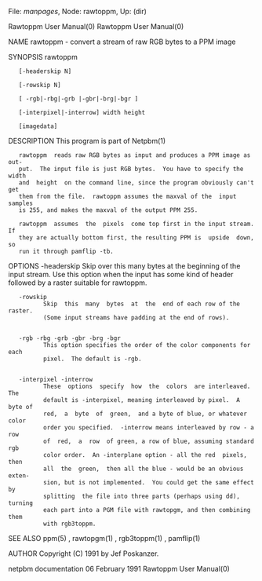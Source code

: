 File: *manpages*,  Node: rawtoppm,  Up: (dir)

Rawtoppm User Manual(0)                                Rawtoppm User Manual(0)



NAME
       rawtoppm - convert a stream of raw RGB bytes to a PPM image


SYNOPSIS
       rawtoppm

       [-headerskip N]

       [-rowskip N]

       [ -rgb|-rbg|-grb |-gbr|-brg|-bgr ]

       [-interpixel|-interrow] width height

       [imagedata]


DESCRIPTION
       This program is part of Netpbm(1)

       rawtoppm  reads raw RGB bytes as input and produces a PPM image as out-
       put.  The input file is just RGB bytes.  You have to specify the  width
       and  height  on the command line, since the program obviously can't get
       them from the file.  rawtoppm assumes the maxval of the  input  samples
       is 255, and makes the maxval of the output PPM 255.

       rawtoppm  assumes  the  pixels  come top first in the input stream.  If
       they are actually bottom first, the resulting PPM is  upside  down,  so
       run it through pamflip -tb.


OPTIONS
       -headerskip
              Skip  over this many bytes at the beginning of the input stream.
              Use this option when the input has some kind of header  followed
              by a raster suitable for rawtoppm.


       -rowskip
              Skip  this  many  bytes  at  the  end of each row of the raster.
              (Some input streams have padding at the end of rows).


       -rgb -rbg -grb -gbr -brg -bgr
              This option specifies the order of the color components for each
              pixel.  The default is -rgb.


       -interpixel -interrow
              These  options  specify  how  the  colors  are interleaved.  The
              default is -interpixel, meaning interleaved by pixel.  A byte of
              red,  a  byte  of  green,  and a byte of blue, or whatever color
              order you specified.  -interrow means interleaved by row - a row
              of  red,  a  row  of green, a row of blue, assuming standard rgb
              color order.  An -interplane option - all the red  pixels,  then
              all  the  green,  then all the blue - would be an obvious exten-
              sion, but is not implemented.  You could get the same effect  by
              splitting  the file into three parts (perhaps using dd), turning
              each part into a PGM file with rawtopgm, and then combining them
              with rgb3toppm.




SEE ALSO
       ppm(5) , rawtopgm(1) , rgb3toppm(1) , pamflip(1)



AUTHOR
       Copyright (C) 1991 by Jef Poskanzer.



netpbm documentation           06 February 1991        Rawtoppm User Manual(0)
